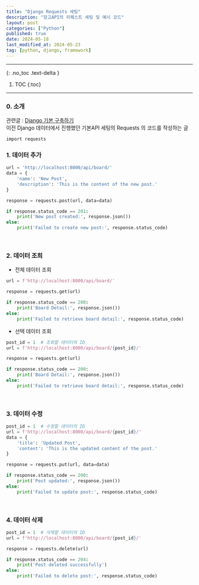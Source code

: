 ```yaml
---
title: "Django Requests 세팅"
description: "장고API의 리퀘스트 세팅 및 예시 코드"
layout: post
categories: ["Python"]
published: true
date: 2024-05-18
last_modified_at: 2024-05-23
tag: [python, django, framework]
---
```

---
{: .no_toc .text-delta }

1. TOC
{:toc}
---

<!-- 글의 제목은 ##
    나머지 큰 제목은 ###
    이후 나머지는 3개이상 -->

### 0. 소개
관련글 : [Django 기본 구축하기]({{site.url}}/2024/04/11/python-django-api-setting)<br>
이전 Django 데이터에서 진행했던 기본API 세팅의 Requests 의 코드를 작성하는 글<br>

`import requests`
<br>

### 1. 데이터 추가
```python
url = 'http://localhost:8000/api/board/'
data = {
    'name': 'New Post',
    'description': 'This is the content of the new post.'
}

response = requests.post(url, data=data)

if response.status_code == 201:
    print('New post created:', response.json())
else:
    print('Failed to create new post:', response.status_code)
```
<br>

### 2. 데이터 조희

- 전체 데이터 조회

```python
url = f'http://localhost:8000/api/board/'

response = requests.get(url)

if response.status_code == 200:
    print('Board Detail:', response.json())
else:
    print('Failed to retrieve board detail:', response.status_code)
```

- 선택 데이터 조회

```python
post_id = 1  # 조회할 데이터의 ID
url = f'http://localhost:8000/api/board/{post_id}/'

response = requests.get(url)

if response.status_code == 200:
    print('Board Detail:', response.json())
else:
    print('Failed to retrieve board detail:', response.status_code)
```
<br>

### 3. 데이터 수정
```python
post_id = 1  # 수정할 데이터의 ID
url = f'http://localhost:8000/api/board/{post_id}/'
data = {
    'title': 'Updated Post',
    'content': 'This is the updated content of the post.'
}

response = requests.put(url, data=data)

if response.status_code == 200:
    print('Post updated:', response.json())
else:
    print('Failed to update post:', response.status_code)
```
<br>

### 4. 데이터 삭제
```python
post_id = 1  # 삭제할 데이터의 ID
url = f'http://localhost:8000/api/board/{post_id}/'

response = requests.delete(url)

if response.status_code == 204:
    print('Post deleted successfully')
else:
    print('Failed to delete post:', response.status_code)
```
<br>
<br>